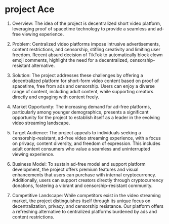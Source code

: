 # project Ace

1. Overview:
The idea of the project is decentralized short video platform, leveraging proof of spacetime technology to provide a seamless and ad-free viewing experience.

2. Problem:
Centralized video platforms impose intrusive advertisements, content restrictions, and censorship, stifling creativity and limiting user freedom. Recent absurd decision of TikTok to automatically block clown emoji comments, highlight the need for a decentralized, censorship-resistant alternative.

3. Solution:
The project addresses these challenges by offering a decentralized platform for short-form video content based on proof of spacetime, free from ads and censorship. Users can enjoy a diverse range of content, including adult content, while supporting creators directly and engaging with content freely.

4. Market Opportunity:
The increasing demand for ad-free platforms, particularly among younger demographics, presents a significant opportunity for the project to establish itself as a leader in the evolving video streaming landscape.

5. Target Audience:
The project appeals to individuals seeking a censorship-resistant, ad-free video streaming experience, with a focus on privacy, content diversity, and freedom of expression. This includes adult content consumers who value a seamless and uninterrupted viewing experience.

6. Business Model:
To sustain ad-free model and support platform development, the project offers premium features and visual enhancements that users can purchase with internal cryptocurrency. Additionally, users can support creators directly through cryptocurrency donations, fostering a vibrant and censorship-resistant community.

7. Competitive Landscape:
While competitors exist in the video streaming market, the project distinguishes itself through its unique focus on decentralization, privacy, and censorship resistance. Our platform offers a refreshing alternative to centralized platforms burdened by ads and content restrictions.
